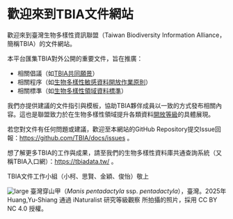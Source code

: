 # 歡迎來到TBIA文件網站

歡迎來到臺灣生物多樣性資訊聯盟（Taiwan Biodiversity Information Alliance，簡稱TBIA）的文件網站。

本平台匯集TBIA對外公開的重要文件，旨在推廣：
* 相關倡議（如[TBIA共同願景](https://tbia.github.io/docs/alliance_vision/)）
* 相關程序（如[生物多樣性敏感資料開放作業原則](https://tbia.github.io/docs/restricted_access_species_data/)）
* 相關標準（如[生物多樣性領域資料標準](https://tbia.github.io/docs/biodiversity_data_standard/)）

我們亦提供建議的文件指引與模板，協助TBIA夥伴成員以一致的方式發布相關內容。這也是聯盟致力於在生物多樣性領域提升各類資料[開放等級](https://5stardata.info/zh-TW/)的具體展現。

若您對文件有任何問題或建議，歡迎至本網站的GitHub Repository提交Issue回報：https://github.com/TBIA/docs/issues 。

想了解更多TBIA的工作與成果，請至我們的生物多樣性資料庫共通查詢系統（又稱TBIA入口網）：https://tbiadata.tw/ 。


TBIA文件工作小組（小柯、思賢、金穎、俊怡）敬上

![large](https://github.com/user-attachments/assets/9a284eae-8157-48ab-a3f8-f74a3630961e)
臺灣穿山甲（*Manis pentadactyla* ssp. *pentadactyla*），臺灣。2025年 Huang,Yu-Shiang 通過 iNaturalist 研究等級觀察 所拍攝的照片，採用 CC BY NC 4.0 授權。


